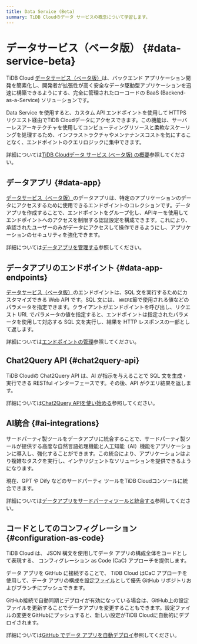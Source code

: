 ```yaml
---
title: Data Service (Beta)
summary: TiDB Cloudのデータ サービスの概念について学習します。
---
```


# データサービス（ベータ版） {#data-service-beta}

TiDB Cloud [データサービス（ベータ版）](https://tidbcloud.com/project/data-service)は、バックエンド アプリケーション開発を簡素化し、開発者が拡張性が高く安全なデータ駆動型アプリケーションを迅速に構築できるようにする、完全に管理されたローコードの BaaS (Backend-as-a-Service) ソリューションです。

Data Service を使用すると、カスタム API エンドポイントを使用して HTTPS リクエスト経由でTiDB Cloudデータにアクセスできます。この機能は、サーバーレスアーキテクチャを使用してコンピューティングリソースと柔軟なスケーリングを処理するため、インフラストラクチャやメンテナンスコストを気にすることなく、エンドポイントのクエリロジックに集中できます。

詳細については[TiDB Cloudデータ サービス (ベータ版) の概要](/tidb-cloud/data-service-overview.md)参照してください。

## データアプリ {#data-app}

[データサービス（ベータ版）](https://tidbcloud.com/project/data-service)のデータアプリは、特定のアプリケーションのデータにアクセスするために使用できるエンドポイントのコレクションです。データアプリを作成することで、エンドポイントをグループ化し、APIキーを使用してエンドポイントへのアクセスを制限する認証設定を構成できます。これにより、承認されたユーザーのみがデータにアクセスして操作できるようにし、アプリケーションのセキュリティを強化できます。

詳細については[データアプリを管理する](/tidb-cloud/data-service-manage-data-app.md)参照してください。

## データアプリのエンドポイント {#data-app-endpoints}

[データサービス（ベータ版）](https://tidbcloud.com/project/data-service)のエンドポイントは、SQL 文を実行するためにカスタマイズできる Web API です。SQL 文には、 `WHERE`節で使用される値などのパラメータを指定できます。クライアントがエンドポイントを呼び出し、リクエスト URL でパラメータの値を指定すると、エンドポイントは指定されたパラメータを使用して対応する SQL 文を実行し、結果を HTTP レスポンスの一部として返します。

詳細については[エンドポイントの管理](/tidb-cloud/data-service-manage-endpoint.md)参照してください。

## Chat2Query API {#chat2query-api}

TiDB Cloudの Chat2Query API は、AI が指示を与えることで SQL 文を生成・実行できる RESTful インターフェースです。その後、API がクエリ結果を返します。

詳細については[Chat2Query APIを使い始める](/tidb-cloud/use-chat2query-api.md)参照してください。

## AI統合 {#ai-integrations}

サードパーティ製ツールをデータアプリに統合することで、サードパーティ製ツールが提供する高度な自然言語処理機能と人工知能（AI）機能をアプリケーションに導入し、強化することができます。この統合により、アプリケーションはより複雑なタスクを実行し、インテリジェントなソリューションを提供できるようになります。

現在、GPT や Dify などのサードパーティ ツールをTiDB Cloudコンソールに統合できます。

詳細については[データアプリをサードパーティツールと統合する](/tidb-cloud/data-service-integrations.md)参照してください。

## コードとしてのコンフィグレーション {#configuration-as-code}

TiDB Cloud は、 JSON 構文を使用してデータ アプリの構成全体をコードとして表現する、 コンフィグレーション as Code (CaC) アプローチを提供します。

データ アプリを GitHub に接続することで、 TiDB Cloud はCaC アプローチを使用して、データ アプリの構成を[設定ファイル](/tidb-cloud/data-service-app-config-files.md)として優先 GitHub リポジトリおよびブランチにプッシュできます。

GitHub接続で自動同期とデプロイが有効になっている場合は、GitHub上の設定ファイルを更新することでデータアプリを変更することもできます。設定ファイルの変更をGitHubにプッシュすると、新しい設定がTiDB Cloudに自動的にデプロイされます。

詳細については[GitHub でデータ アプリを自動デプロイ](/tidb-cloud/data-service-manage-github-connection.md)参照してください。
